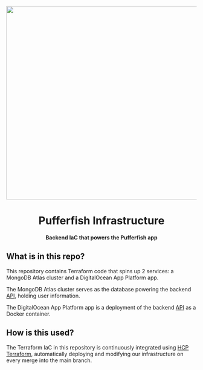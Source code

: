 <p align="center">
  <img src="https://github.com/user-attachments/assets/b336b7d7-df3c-401d-bd56-eaac242d2836" width="512">
  <h1 align="center">Pufferfish Infrastructure</h1>
</p>

<p align="center"><b>Backend IaC that powers the Pufferfish app</b></p>

## What is in this repo?

This repository contains Terraform code that spins up 2 services: a MongoDB Atlas cluster and a DigitalOcean App Platform app.

The MongoDB Atlas cluster serves as the database powering the backend [API](https://github.com/pufferfish-app/api), holding user information.

The DigitalOcean App Platform app is a deployment of the backend [API](https://github.com/pufferfish-app/api) as a Docker container.

## How is this used?

The Terraform IaC in this repository is continuously integrated using [HCP Terraform](https://app.terraform.io/app), automatically deploying and modifying our infrastructure on every merge into the main branch.
